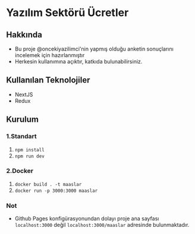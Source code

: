# Yazılım Sektörü Ücretler

## Hakkında

- Bu proje @oncekiyazilimci'nin yapmış olduğu anketin sonuçlarını incelemek için hazırlanmıştır
- Herkesin kullanımına açıktır, katkıda bulunabilirsiniz.

## Kullanılan Teknolojiler

- NextJS
- Redux

## Kurulum

### 1.Standart

1. `npm install`
2. `npm run dev`

### 2.Docker

1. `docker build . -t maaslar`
2. `docker run -p 3000:3000 maaslar`

### Not

- Github Pages konfigürasyonundan dolayı proje ana sayfası `localhost:3000` değil `localhost:3000/maaslar` adresinde bulunmaktadır.
